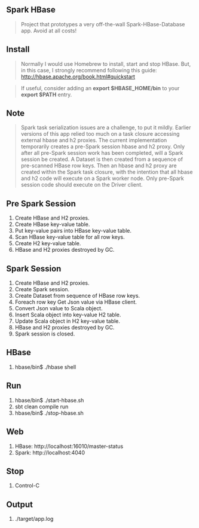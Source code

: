 Spark HBase
-----------
>Project that prototypes a very off-the-wall Spark-HBase-Database app. Avoid at all costs!

Install
-------
>Normally I would use Homebrew to install, start and stop HBase. But, in this case, I strongly recommend
following this guide: http://hbase.apache.org/book.html#quickstart

>If useful, consider adding an **export $HBASE_HOME/bin** to your **export $PATH** entry.

Note
----
>Spark task serialization issues are a challenge, to put it mildly. Earlier versions of this app relied
too much on a task closure accessing external hbase and h2 proxies. The current implementation temporarily
creates a pre-Spark session hbase and h2 proxy. Only after all pre-Spark session work has been completed,
will a Spark session be created. A Dataset is then created from a sequence of pre-scanned HBase row keys.
Then an hbase and h2 proxy are created within the Spark task closure, with the intention that all hbase and
h2 code will execute on a Spark worker node. Only pre-Spark session code should execute on the Driver client.

Pre Spark Session
-----------------
1. Create HBase and H2 proxies.
2. Create HBase key-value table.
3. Put key-value pairs into HBase key-value table.
4. Scan HBase key-value table for all row keys.
5. Create H2 key-value table.
6. HBase and H2 proxies destroyed by GC.

Spark Session
-------------
1. Create HBase and H2 proxies.
2. Create Spark session.
3. Create Dataset from sequence of HBase row keys.
4. Foreach row key Get Json value via HBase client.
5. Convert Json value to Scala object.
6. Insert Scala object into key-value H2 table.
7. Update Scala object in H2 key-value table.
8. HBase and H2 proxies destroyed by GC.
9. Spark session is closed.

HBase
-----
1. hbase/bin$ ./hbase shell

Run
---
1. hbase/bin$ ./start-hbase.sh
2. sbt clean compile run
3. hbase/bin$ ./stop-hbase.sh

Web
---
1. HBase: http://localhost:16010/master-status
2. Spark: http://localhost:4040

Stop
----
1. Control-C
 
Output
------
1. ./target/app.log